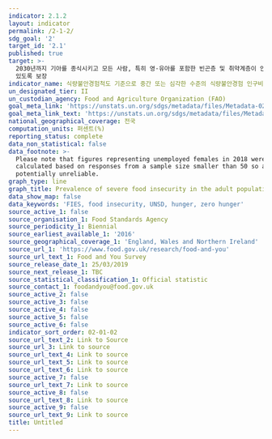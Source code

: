 ```yaml
---
indicator: 2.1.2
layout: indicator
permalink: /2-1-2/
sdg_goal: '2'
target_id: '2.1'
published: true
target: >-
  2030년까지 기아를 종식시키고 모든 사람, 특히 영·유아를 포함한 빈곤층 및 취약계층이 안전하고 영양가 있으며 충분한 식량에 접근할 수
  있도록 보장
indicator_name: 식량불안경험척도 기준으로 중간 또는 심각한 수준의 식량불안경험 인구비율
un_designated_tier: II
un_custodian_agency: Food and Agriculture Organization (FAO)
goal_meta_link: 'https://unstats.un.org/sdgs/metadata/files/Metadata-02-01-02.pdf'
goal_meta_link_text: 'https://unstats.un.org/sdgs/metadata/files/Metadata-02-01-02.pdf'
national_geographical_coverage: 전국
computation_units: 퍼센트(%)
reporting_status: complete
data_non_statistical: false
data_footnote: >-
  Please note that figures representing unemployed females in 2018 were
  calculated based on responses from a sample size smaller than 50 so are
  potentially unreliable.
graph_type: line
graph_title: Prevalence of severe food insecurity in the adult population
data_show_map: false
data_keywords: 'FIES, food insecurity, UNSD, hunger, zero hunger'
source_active_1: false
source_organisation_1: Food Standards Agency
source_periodicity_1: Biennial
source_earliest_available_1: '2016'
source_geographical_coverage_1: 'England, Wales and Northern Ireland'
source_url_1: 'https://www.food.gov.uk/research/food-and-you'
source_url_text_1: Food and You Survey
source_release_date_1: 25/03/2019
source_next_release_1: TBC
source_statistical_classification_1: Official statistic
source_contact_1: foodandyou@food.gov.uk
source_active_2: false
source_active_3: false
source_active_4: false
source_active_5: false
source_active_6: false
indicator_sort_order: 02-01-02
source_url_text_2: Link to Source
source_url_3: Link to source
source_url_text_4: Link to source
source_url_text_5: Link to source
source_url_text_6: Link to source
source_active_7: false
source_url_text_7: Link to source
source_active_8: false
source_url_text_8: Link to source
source_active_9: false
source_url_text_9: Link to source
title: Untitled
---
```

